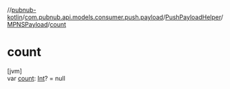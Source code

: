 //[pubnub-kotlin](../../../../index.md)/[com.pubnub.api.models.consumer.push.payload](../../index.md)/[PushPayloadHelper](../index.md)/[MPNSPayload](index.md)/[count](count.md)

# count

[jvm]\
var [count](count.md): [Int](https://kotlinlang.org/api/latest/jvm/stdlib/kotlin/-int/index.html)? = null
